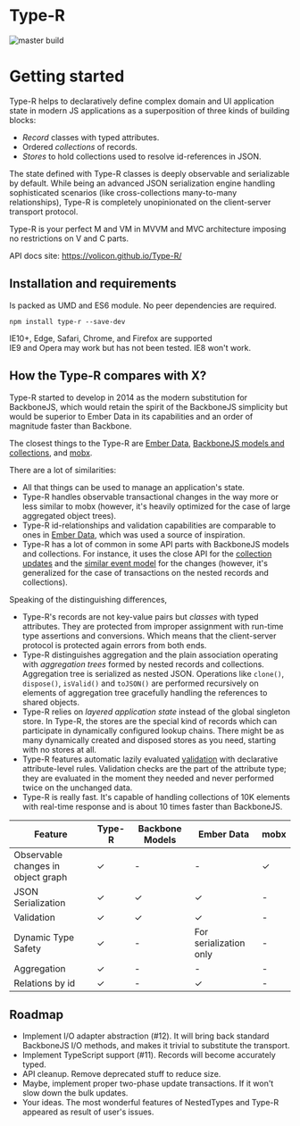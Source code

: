 # Type-R

![master build](https://api.travis-ci.org/Volicon/Type-R.svg?branch=master)

# Getting started

Type-R helps to declaratively define complex domain and UI application state in modern JS applications as a superposition of three kinds of building blocks:

- *Record* classes with typed attributes.
- Ordered *collections* of records.
- *Stores* to hold collections used to resolve id-references in JSON.

The state defined with Type-R classes is deeply observable and serializable by default. While being an advanced JSON serialization engine handling sophisticated scenarios (like cross-collections many-to-many relationships), Type-R is completely unopinionated on the client-server transport protocol.

Type-R is your perfect M and VM in MVVM and MVC architecture imposing no restrictions on V and C parts.

API docs site: https://volicon.github.io/Type-R/

## Installation and requirements

Is packed as UMD and ES6 module. No peer dependencies are required.

`npm install type-r --save-dev`

<aside class="success">IE10+, Edge, Safari, Chrome, and Firefox are supported</aside>

<aside class="warning">IE9 and Opera may work but has not been tested. IE8 won't work.</aside>

## How the Type-R compares with X?

Type-R started to develop in 2014 as the modern substitution for BackboneJS, which would retain the spirit of the BackboneJS simplicity but would be superior to Ember Data in its capabilities and an order of magnitude faster than Backbone.

The closest things to the Type-R are [Ember Data](https://guides.emberjs.com/v2.2.0/models/), [BackboneJS models and collections](http://backbonejs.org/#Model), and [mobx](https://github.com/mobxjs/mobx). 

There are a lot of similarities:

- All that things can be used to manage an application's state.
- Type-R handles observable transactional changes in the way more or less similar to mobx (however, it's heavily optimized for the case of large aggregated object trees).
- Type-R id-relationships and validation capabilities are comparable to ones in [Ember Data](https://guides.emberjs.com/v2.2.0/models/relationships/), which was used a source of inspiration.
- Type-R has a lot of common in some API parts with BackboneJS models and collections. For instance, it uses the close API for the [collection updates](#update) and the [similar event model](#built-in-events) for the changes (however, it's generalized for the case of transactions on the nested records and collections).

Speaking of the distinguishing differences,

- Type-R's records are not key-value pairs but _classes_ with typed attributes. They are protected from improper assignment with run-time type assertions and conversions. Which means that the client-server protocol is protected again errors from both ends.
- Type-R distinguishes aggregation and the plain association operating with _aggregation trees_ formed by nested records and collections. Aggregation tree is serialized as nested JSON. Operations like `clone()`, `dispose()`, `isValid()` and `toJSON()` are performed recursively on elements of aggregation tree gracefully handling the references to shared objects.
- Type-R relies on _layered application state_ instead of the global singleton store. In Type-R, the stores are the special kind of records which can participate in dynamically configured lookup chains. There might be as many dynamically created and disposed stores as you need, starting with no stores at all.
- Type-R features automatic lazily evaluated [validation](#validation) with declarative attribute-level rules. Validation checks are the part of the attribute type; they are evaluated in the moment they needed and never performed twice on the unchanged data. 
- Type-R is really fast. It's capable of handling collections of 10K elements with real-time response and is about 10 times faster than BackboneJS.

Feature | Type-R | Backbone Models | Ember Data | mobx
-|-|-|-|-
Observable changes in object graph | ✓ | - | - | ✓
JSON Serialization | ✓ | ✓ | ✓ | -
Validation | ✓ | ✓ | ✓ | -
Dynamic Type Safety | ✓ | - | For serialization only | -
Aggregation | ✓ | - | - | -
Relations by id | ✓ | - | ✓ | - 

## Roadmap

- Implement I/O adapter abstraction (#12). It will bring back standard BackboneJS I/O methods, and makes it trivial to substitute the transport.
- Implement TypeScript support (#11). Records will become accurately typed.
- API cleanup. Remove deprecated stuff to reduce size.
- Maybe, implement proper two-phase update transactions. If it won't slow down the bulk updates.
- Your ideas. The most wonderful features of NestedTypes and Type-R appeared as result of user's issues.
